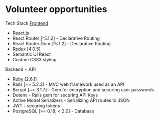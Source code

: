 # Volunteer opportunities 

Tech Stack
[Frontend](https://github.com/nisayana/vol_backend)

* React.js
* React Router [^5.1.2] - Declarative Routing
* React Router Dom [^5.1.2] - Declarative Routing
* Redux [4.0.5]
* Semantic UI React
* Custom CSS3 styling

Backend ~ API

* Ruby [2.6.1]
* Rails [~> 5.2.3] - MVC web framework used as an API
* Bcrypt [~> 3.1.7] - Gem for encryption and securing user passwords
* Dotenv - Rails gem for securing API Keys
* Active Model Serializers - Serializing API routes to JSON
* JWT - securing tokens
* PostgreSQL [>= 0.18, < 2.0] - Database
